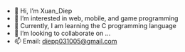 - 👋 Hi, I’m Xuan_Diep
- 👀 I’m interested in web, mobile, and game programming
- 🌱 Currently, I am learning the C programming language
- 💞️ I’m looking to collaborate on ...
- 📫 Email: diepp031005@gmail.com


